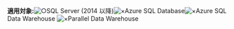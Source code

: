<Token>**適用対象:**![○](../includes/media/yes.png)SQL Server (2014 以降)![×](../includes/media/no.png)Azure SQL Database![×](../includes/media/no.png)Azure SQL Data Warehouse ![×](../includes/media/no.png)Parallel Data Warehouse </Token>
